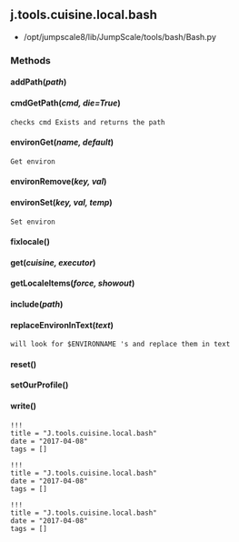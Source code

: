 <!-- toc -->
## j.tools.cuisine.local.bash

- /opt/jumpscale8/lib/JumpScale/tools/bash/Bash.py

### Methods

#### addPath(*path*) 

#### cmdGetPath(*cmd, die=True*) 

```
checks cmd Exists and returns the path

```

#### environGet(*name, default*) 

```
Get environ

```

#### environRemove(*key, val*) 

#### environSet(*key, val, temp*) 

```
Set environ

```

#### fixlocale() 

#### get(*cuisine, executor*) 

#### getLocaleItems(*force, showout*) 

#### include(*path*) 

#### replaceEnvironInText(*text*) 

```
will look for $ENVIRONNAME 's and replace them in text

```

#### reset() 

#### setOurProfile() 

#### write() 


```
!!!
title = "J.tools.cuisine.local.bash"
date = "2017-04-08"
tags = []
```

```
!!!
title = "J.tools.cuisine.local.bash"
date = "2017-04-08"
tags = []
```

```
!!!
title = "J.tools.cuisine.local.bash"
date = "2017-04-08"
tags = []
```
